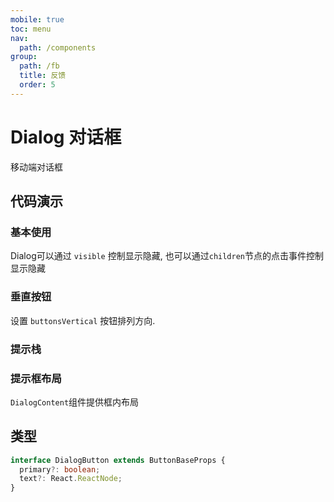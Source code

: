 ```yaml
---
mobile: true
toc: menu
nav:
  path: /components
group:
  path: /fb
  title: 反馈
  order: 5
---
```

# Dialog 对话框

移动端对话框

## 代码演示

### 基本使用

Dialog可以通过 `visible` 控制显示隐藏, 也可以通过`children`节点的点击事件控制显示隐藏

<code src="./demo/demo1.tsx"></code>

### 垂直按钮

设置 `buttonsVertical` 按钮排列方向.

<code src="./demo/demo2.tsx"></code>

### 提示栈

<code src="./demo/demo4.tsx"></code>

### 提示框布局

`DialogContent`组件提供框内布局

<code src="../DialogContent/demo/demo1.tsx"></code>

## 类型

```typescript
interface DialogButton extends ButtonBaseProps {
  primary?: boolean;
  text?: React.ReactNode;
}
```

<API src="./Dialog.tsx"></API>



